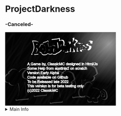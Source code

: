 # ProjectDarkness<br/>
### -Canceled-
<!--![screenshot](screenshots/infoPAGE.png)<br/>--> 
<img src = "screenshots/infoPAGE.png" width = "360" height = "240">
<details>
  <summary>Main Info</summary>
  <ul>
    <li>A game by, ClassicMC</li>
    <li>Made in Html Canvas and Js</li>
    <li>Made by, ClassicMC-Studios</li>
    <ul>
       <li>Play online at <a href = "https://projectdarkness.w3spaces.com">projectdarkness.w3spaces.com (Old version)</a></li>
    </ul>
  </ul>
</details>
 
 
